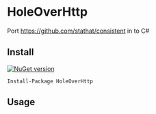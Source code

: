# HoleOverHttp

Port https://github.com/stathat/consistent in to C#

## Install
[![NuGet version](https://badge.fury.io/nu/HoleOverHttp.svg)](https://badge.fury.io/nu/HoleOverHttp)

```
Install-Package HoleOverHttp
```

## Usage
```
```

